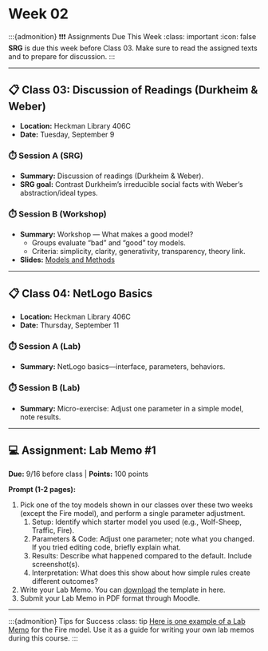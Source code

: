 # Week 02

:::{admonition} ❗❗❗ Assignments Due This Week
:class: important
:icon: false
**SRG** is due this week before Class 03. Make sure to read the assigned texts and to prepare for discussion.
:::

---

## 📋 Class 03: Discussion of Readings (Durkheim & Weber)

- **Location:** Heckman Library 406C
- **Date:** Tuesday, September 9

### ⏱️ Session A (SRG)

- **Summary:** Discussion of readings (Durkheim & Weber).  
- **SRG goal:** Contrast Durkheim’s irreducible social facts with Weber’s abstraction/ideal types.

### ⏱️ Session B (Workshop)

- **Summary:** Workshop — What makes a good model?
  - Groups evaluate “bad” and “good” toy models.
  - Criteria: simplicity, clarity, generativity, transparency, theory link.
- **Slides:** [Models and Methods](https://www.beautiful.ai/player/-OZtRpCWW9o_lYMXjvbp/Models-and-Methods)

---

## 📋 Class 04: NetLogo Basics

- **Location:** Heckman Library 406C
- **Date:** Thursday, September 11

### ⏱️ Session A (Lab)

- **Summary:** NetLogo basics—interface, parameters, behaviors.

### ⏱️ Session B (Lab)

- **Summary:** Micro-exercise: Adjust one parameter in a simple model, note results.

---

## 💻 Assignment: Lab Memo #1

**Due:** 9/16 before class | **Points:** 100 points

**Prompt (1-2 pages):**

1. Pick one of the toy models shown in our classes over these two weeks (except the Fire model), and perform a single parameter adjustment.
   1. Setup: Identify which starter model you used (e.g., Wolf-Sheep, Traffic, Fire).
   2. Parameters & Code: Adjust one parameter; note what you changed. If you tried editing code, briefly explain what.
   3. Results: Describe what happened compared to the default. Include screenshot(s).
   4. Interpretation: What does this show about how simple rules create different outcomes?
2. Write your Lab Memo. You can [download](../resources/lab-memos/Lab_Memo_1_Worksheet.docx) the template in here.
3. Submit your Lab Memo in PDF format through Moodle.

---

:::{admonition} Tips for Success
:class: tip
[Here is one example of a Lab Memo](../resources/lab-memos/Lab_Memo_Worksheet_Example.pdf) for the Fire model. Use it as a guide for writing your own lab memos during this course.
:::
